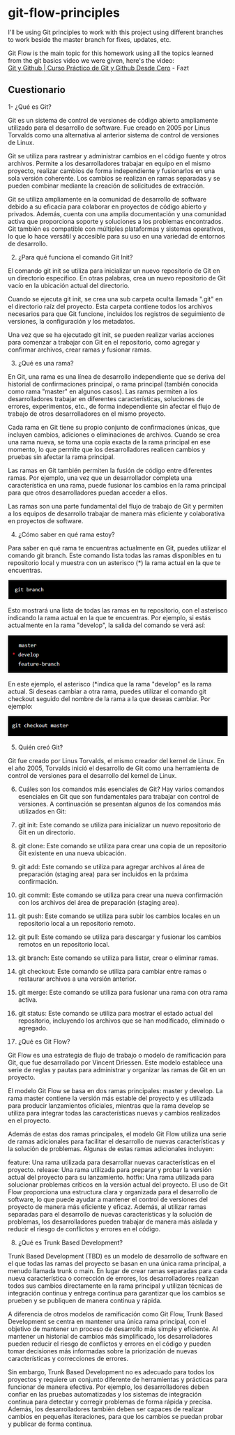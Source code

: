 # git-flow-principles

I'll be using Git principles to work with this project using different branches to work beside the master branch for fixes, updates, etc.

Git Flow is the main topic for this homework using all the topics learned from the git basics video we were given, here's the video:  
[Git y Github | Curso Práctico de Git y Github Desde Cero](https://www.youtube.com/watch?v=HiXLkL42tMU&t=966s&ab_channel=Fazt) - Fazt

## Cuestionario

1- ¿Qué es Git?

  Git es un sistema de control de versiones de código abierto
  ampliamente utilizado para el desarrollo de software. Fue creado en
  2005 por Linus Torvalds como una alternativa al anterior sistema de
  control de versiones de Linux.
  
  Git se utiliza para rastrear y administrar cambios en el código fuente y
  otros archivos. Permite a los desarrolladores trabajar en equipo en el
  mismo proyecto, realizar cambios de forma independiente y fusionarlos
  en una sola versión coherente. Los cambios se realizan en ramas
  separadas y se pueden combinar mediante la creación de solicitudes
  de extracción.
  
  Git se utiliza ampliamente en la comunidad de desarrollo de software
  debido a su eficacia para colaborar en proyectos de código abierto y
  privados. Además, cuenta con una amplia documentación y una
  comunidad activa que proporciona soporte y soluciones a los
  problemas encontrados. Git también es compatible con múltiples
  plataformas y sistemas operativos, lo que lo hace versátil y accesible
  para su uso en una variedad de entornos de desarrollo.
  
2. ¿Para qué funciona el comando Git Init?
  
  El comando git init se utiliza para inicializar un nuevo repositorio de Git
  en un directorio específico. En otras palabras, crea un nuevo repositorio
  de Git vacío en la ubicación actual del directorio.
  
  Cuando se ejecuta git init, se crea una sub carpeta oculta llamada ".git"
  en el directorio raíz del proyecto. Esta carpeta contiene todos los
  archivos necesarios para que Git funcione, incluidos los registros de
  seguimiento de versiones, la configuración y los metadatos.
  
  Una vez que se ha ejecutado git init, se pueden realizar varias acciones
  para comenzar a trabajar con Git en el repositorio, como agregar y
  confirmar archivos, crear ramas y fusionar ramas.
  
3. ¿Qué es una rama?

  En Git, una rama es una línea de desarrollo independiente que se deriva
  del historial de confirmaciones principal, o rama principal (también
  conocida como rama "master" en algunos casos). Las ramas permiten a
  los desarrolladores trabajar en diferentes características, soluciones de
  errores, experimentos, etc., de forma independiente sin afectar el flujo de
  trabajo de otros desarrolladores en el mismo proyecto.
  
  Cada rama en Git tiene su propio conjunto de confirmaciones únicas,
  que incluyen cambios, adiciones o eliminaciones de archivos. Cuando
  se crea una rama nueva, se toma una copia exacta de la rama principal
  en ese momento, lo que permite que los desarrolladores realicen
  cambios y pruebas sin afectar la rama principal.
  
  Las ramas en Git también permiten la fusión de código entre diferentes
  ramas. Por ejemplo, una vez que un desarrollador completa una
  característica en una rama, puede fusionar los cambios en la rama
  principal para que otros desarrolladores puedan acceder a ellos.
  
  Las ramas son una parte fundamental del flujo de trabajo de Git y
  permiten a los equipos de desarrollo trabajar de manera más eficiente y
  colaborativa en proyectos de software.
  
4. ¿Cómo saber en qué rama estoy?

  Para saber en qué rama te encuentras actualmente en Git, puedes
  utilizar el comando git branch. Este comando lista todas las ramas
  disponibles en tu repositorio local y muestra con un asterisco (*) la rama
  actual en la que te encuentras.
  
  ![Screenshot](/assets/images/gitbranch1.png)
  
  Esto mostrará una lista de todas las ramas en tu repositorio, con el
  asterisco indicando la rama actual en la que te encuentras. Por ejemplo,
  si estás actualmente en la rama "develop", la salida del comando se
  verá así:
  
  ![Screenshot](/assets/images/gitbranch2.png)
  
  En este ejemplo, el asterisco (*indica que la rama "develop" es la rama
  actual. Si deseas cambiar a otra rama, puedes utilizar el comando git
  checkout seguido del nombre de la rama a la que deseas cambiar. Por
  ejemplo:
  
  ![Screenshot](/assets/images/gitbranch3.png)

5. Quién creó Git?

  Git fue creado por Linus Torvalds, el mismo creador del kernel de Linux.
  En el año 2005, Torvalds inició el desarrollo de Git como una herramienta
  de control de versiones para el desarrollo del kernel de Linux.
  
  6. Cuáles son los comandos más esenciales de Git?
  Hay varios comandos esenciales en Git que son fundamentales para
  trabajar con control de versiones. A continuación se presentan algunos
  de los comandos más utilizados en Git:
  
  1. git init: Este comando se utiliza para inicializar un nuevo repositorio
  de Git en un directorio.
  
  2. git clone: Este comando se utiliza para crear una copia de un
  repositorio Git existente en una nueva ubicación.
  
  3. git add: Este comando se utiliza para agregar archivos al área de
  preparación (staging area) para ser incluidos en la próxima
  confirmación.
  
  4. git commit: Este comando se utiliza para crear una nueva
  confirmación con los archivos del área de preparación (staging
  area).
  
  5. git push: Este comando se utiliza para subir los cambios locales en
  un repositorio local a un repositorio remoto.
  
  6. git pull: Este comando se utiliza para descargar y fusionar los
  cambios remotos en un repositorio local.
  
  7. git branch: Este comando se utiliza para listar, crear o eliminar
  ramas.
  
  8. git checkout: Este comando se utiliza para cambiar entre ramas o
  restaurar archivos a una versión anterior.
  
  9. git merge: Este comando se utiliza para fusionar una rama con
  otra rama activa.
  
  10. git status: Este comando se utiliza para mostrar el estado actual
  del repositorio, incluyendo los archivos que se han modificado,
  eliminado o agregado.

7. ¿Qué es Git Flow?

  Git Flow es una estrategia de flujo de trabajo o modelo de ramificación
  para Git, que fue desarrollado por Vincent Driessen. Este modelo
  establece una serie de reglas y pautas para administrar y organizar las
  ramas de Git en un proyecto.

  El modelo Git Flow se basa en dos ramas principales: master y develop.
  La rama master contiene la versión más estable del proyecto y es
  utilizada para producir lanzamientos oficiales, mientras que la rama
  develop se utiliza para integrar todas las características nuevas y
  cambios realizados en el proyecto.

  Además de estas dos ramas principales, el modelo Git Flow utiliza una
  serie de ramas adicionales para facilitar el desarrollo de nuevas
  características y la solución de problemas. Algunas de estas ramas
  adicionales incluyen:

  feature: Una rama utilizada para desarrollar nuevas características en el
  proyecto.
  release: Una rama utilizada para preparar y probar la versión actual del
  proyecto para su lanzamiento.
  hotfix: Una rama utilizada para solucionar problemas críticos en la
  versión actual del proyecto.
  El uso de Git Flow proporciona una estructura clara y organizada para el
  desarrollo de software, lo que puede ayudar a mantener el control de
  versiones del proyecto de manera más eficiente y eficaz.
  Además, al utilizar ramas separadas para el desarrollo de nuevas
  características y la solución de problemas, los desarrolladores pueden
  trabajar de manera más aislada y reducir el riesgo de conflictos y
  errores en el código.
  
8. ¿Qué es Trunk Based Development?

  Trunk Based Development (TBD) es un modelo de desarrollo de software
  en el que todas las ramas del proyecto se basan en una única rama
  principal, a menudo llamada trunk o main. En lugar de crear ramas
  separadas para cada nueva característica o corrección de errores, los
  desarrolladores realizan todos sus cambios directamente en la rama
  principal y utilizan técnicas de integración continua y entrega continua
  para garantizar que los cambios se prueben y se publiquen de manera
  continua y rápida.

  A diferencia de otros modelos de ramificación como Git Flow, Trunk
  Based Development se centra en mantener una única rama principal,
  con el objetivo de mantener un proceso de desarrollo más simple y
  eficiente. Al mantener un historial de cambios más simplificado, los
  desarrolladores pueden reducir el riesgo de conflictos y errores en el
  código y pueden tomar decisiones más informadas sobre la priorización
  de nuevas características y correcciones de errores.

  Sin embargo, Trunk Based Development no es adecuado para todos los
  proyectos y requiere un conjunto diferente de herramientas y prácticas
  para funcionar de manera efectiva. Por ejemplo, los desarrolladores
  deben confiar en las pruebas automatizadas y los sistemas de
  integración continua para detectar y corregir problemas de forma
  rápida y precisa. Además, los desarrolladores también deben ser
  capaces de realizar cambios en pequeñas iteraciones, para que los
  cambios se puedan probar y publicar de forma continua.
